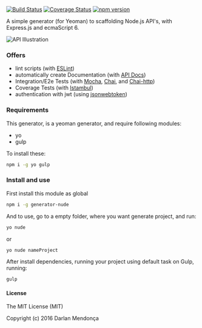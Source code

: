 [![Build Status](https://travis-ci.org/darlanmendonca/generator-nude.svg)](https://travis-ci.org/darlanmendonca/generator-nude) 
[![Coverage Status](https://coveralls.io/repos/darlanmendonca/generator-nude/badge.svg?branch=master&service=github)](https://coveralls.io/github/darlanmendonca/generator-nude?branch=master)
[![npm version](https://badge.fury.io/js/generator-nude.svg)](https://badge.fury.io/js/generator-nude)

A simple generator (for Yeoman) to scaffolding Node.js API's, with Express.js and ecmaScript 6.

![API Illustration](https://media.giphy.com/media/JIX9t2j0ZTN9S/giphy.gif)

### Offers

- lint scripts (with [ESLint](http://eslint.org/))
- automatically create Documentation (with [API Docs](http://apidocjs.com/))
- Integration/E2e Tests (with [Mocha](https://mochajs.org/), [Chai](http://chaijs.com/), and [Chai-http](http://chaijs.com/plugins/chai-http/))
- Coverage Tests (with [Istambul](https://gotwarlost.github.io/istanbul/))
- authentication with jwt (using [jsonwebtoken](https://www.npmjs.com/package/jsonwebtoken))


### Requirements
This generator, is a yeoman generator, and require following modules:

- yo
- gulp

To install these:
```sh
npm i -g yo gulp
```

### Install and use

First install this module as global
```sh
npm i -g generator-nude
```

And to use, go to a empty folder, where you want generate project, and run:
```sh
yo nude
```
or
```sh
yo nude nameProject
```

After install dependencies, running your project using default task on Gulp, running:

```sh
gulp
```


#### License

The MIT License (MIT)

Copyright (c) 2016 Darlan Mendonça
